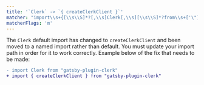 ```yaml
---
title: '`Clerk` -> `{ createClerkClient }`'
matcher: "import\\s+{[\\s\\S]*?[,\\s]Clerk[,\\s][\\s\\S]*?from\\s+['\"]gatsby-plugin-clerk[\\s\\S]*?['\"]"
matcherFlags: 'm'
---
```


The `Clerk` default import has changed to `createClerkClient` and been moved to a named import rather than default. You must update your import path in order for it to work correctly. Example below of the fix that needs to be made:

```diff
- import Clerk from "gatsby-plugin-clerk"
+ import { createClerkClient } from "gatsby-plugin-clerk"
```
